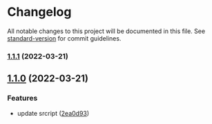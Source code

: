 # Changelog

All notable changes to this project will be documented in this file. See [standard-version](https://github.com/conventional-changelog/standard-version) for commit guidelines.

### [1.1.1](https://github.com/chieminchan/compare_version_lib/compare/v1.1.0...v1.1.1) (2022-03-21)

## [1.1.0](https://github.com/chieminchan/compare_version_lib/compare/v1.0.2...v1.1.0) (2022-03-21)


### Features

* update srcript ([2ea0d93](https://github.com/chieminchan/compare_version_lib/commit/2ea0d9369ed6c1019bc99a5fc1b2685727def39c))
